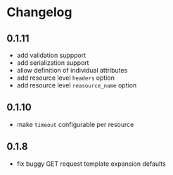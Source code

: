 # Changelog

## 0.1.11
 * add validation suppport
 * add serialization support
 * allow definition of individual attributes
 * add resource level `headers` option
 * add resource level `reasource_name` option

## 0.1.10
* make `timeout` configurable per resource

## 0.1.8

* fix buggy GET request template expansion defaults